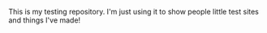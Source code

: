 This is my testing repository.
I'm just using it to show people little test sites and things I've made!
